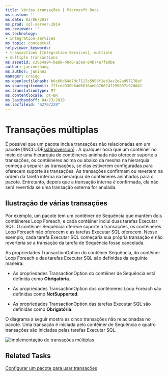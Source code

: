 ```yaml
---
title: Várias transações | Microsoft Docs
ms.custom: ''
ms.date: 03/06/2017
ms.prod: sql-server-2014
ms.reviewer: ''
ms.technology:
- integration-services
ms.topic: conceptual
helpviewer_keywords:
- transactions [Integration Services], multiple
- multiple transactions
ms.assetid: c3664a94-be89-40c0-a3a0-84b74a7fedbe
author: janinezhang
ms.author: janinez
manager: craigg
ms.openlocfilehash: b6c66d64d7dc7117c5903f1eb3ac2e2ad97178af
ms.sourcegitcommit: f7fced330b64d6616aeb8766747295807c92dd41
ms.translationtype: MT
ms.contentlocale: pt-BR
ms.lasthandoff: 04/23/2019
ms.locfileid: "62767239"
---
```

# <a name="multiple-transactions"></a>Transações múltiplas
  É possível que um pacote inclua transações não relacionadas em um pacote [!INCLUDE[ssISnoversion](../includes/ssisnoversion-md.md)] . A qualquer hora que um contêiner no meio de uma hierarquia de contêineres aninhada não oferecer suporte a transações, os contêineres acima ou abaixo da mesma na hierarquia começa a separar as transações, se elas estiverem configuradas para oferecem suporte às transações. As transações confirmam ou revertem na ordem da tarefa interna na hierarquia de contêineres aninhados para o pacote. Entretanto, depois que a transação interna é confirmada, ela não será revertida se uma transação externa for anulada.  
  
## <a name="illustration-of-multiple-transactions"></a>Ilustração de várias transações  
 Por exemplo, um pacote tem um contêiner de Sequência que mantém dois contêineres Loop Foreach, e cada contêiner inclui duas tarefas Executar SQL. O contêiner Sequência oferece suporte a transações, os contêineres Loop Foreach não oferecem e as tarefas Executar SQL oferecem. Nesse exemplo, cada tarefa Executar SQL começaria sua própria transação e não reverteria se a transação da tarefa de Sequência fosse cancelada.  
  
 As propriedades TransactionOption do contêiner Sequência, do contêiner Loop Foreach e das tarefas Executar SQL são definidas da seguinte maneira:  
  
-   As propriedades TransactionOption do contêiner de Sequência está definida como **Obrigatória**.  
  
-   As propriedades TransactionOption dos contêineres Loop Foreach são definidas como **NotSupported**.  
  
-   As propriedades TransactionOption das tarefas Executar SQL são definidas como **Obrigatória**.  
  
 O diagrama a seguir mostra as cinco transações não relacionadas no pacote. Uma transação é iniciada pelo contêiner de Sequência e quatro transações são iniciadas pelas tarefas Executar SQL.  
  
 ![Implementação de transações múltiplas](media/mw-dts-trans2.gif "Implementation of multiple transactions")  
  
## <a name="related-tasks"></a>Related Tasks  
 [Configurar um pacote para usar transações](../relational-databases/native-client-ole-db-transactions/transactions.md)  
  
  

